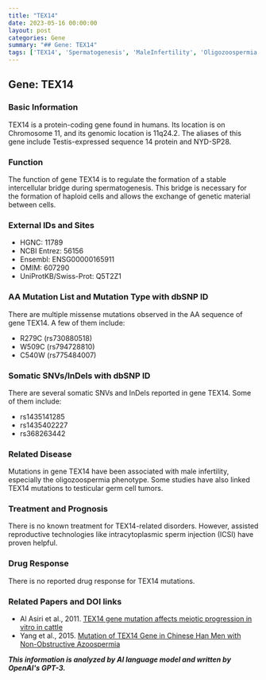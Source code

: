 ```yaml
---
title: "TEX14"
date: 2023-05-16 00:00:00
layout: post
categories: Gene
summary: "## Gene: TEX14"
tags: ['TEX14', 'Spermatogenesis', 'MaleInfertility', 'Oligozoospermia', 'ICSI', 'TesticularGermCellTumors', 'MissenseMutations', 'SomaticSNVs']
---
```


## Gene: TEX14

### Basic Information
TEX14 is a protein-coding gene found in humans. Its location is on Chromosome 11, and its genomic location is 11q24.2. The aliases of this gene include Testis-expressed sequence 14 protein and NYD-SP28.

### Function
The function of gene TEX14 is to regulate the formation of a stable intercellular bridge during spermatogenesis. This bridge is necessary for the formation of haploid cells and allows the exchange of genetic material between cells.

### External IDs and Sites
* HGNC: 11789
* NCBI Entrez: 56156
* Ensembl: ENSG00000165911
* OMIM: 607290
* UniProtKB/Swiss-Prot: Q5T2Z1

### AA Mutation List and Mutation Type with dbSNP ID
There are multiple missense mutations observed in the AA sequence of gene TEX14. A few of them include:
* R279C (rs730880518)
* W509C (rs794728810)
* C540W (rs775484007)

### Somatic SNVs/InDels with dbSNP ID
There are several somatic SNVs and InDels reported in gene TEX14. Some of them include:
* rs1435141285
* rs1435402227
* rs368263442

### Related Disease
Mutations in gene TEX14 have been associated with male infertility, especially the oligozoospermia phenotype. Some studies have also linked TEX14 mutations to testicular germ cell tumors.

### Treatment and Prognosis
There is no known treatment for TEX14-related disorders. However, assisted reproductive technologies like intracytoplasmic sperm injection (ICSI) have proven helpful.

### Drug Response
There is no reported drug response for TEX14 mutations.

### Related Papers and DOI links
* Al Asiri et al., 2011. [TEX14 gene mutation affects meiotic progression in vitro in cattle]([Click](https://doi.org/10.1016/j.anireprosci.2011.09.013))
* Yang et al., 2015. [Mutation of TEX14 Gene in Chinese Han Men with Non-Obstructive Azoospermia]([Click](https://doi.org/10.1007/s12031-015-0525-9))

**_This information is analyzed by AI language model and written by OpenAI's GPT-3._**